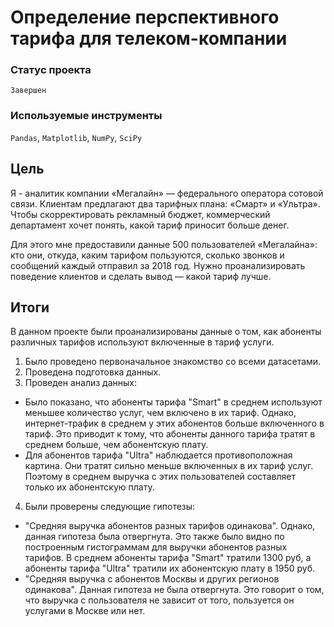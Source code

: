 # Определение перспективного тарифа для телеком-компании

### Статус проекта

`Завершен`

### Используемые инструменты

`Pandas`, `Matplotlib`, `NumPy`, `SciPy`

## Цель

Я - аналитик компании «Мегалайн» — федерального оператора сотовой связи. Клиентам предлагают два тарифных плана: «Смарт» и «Ультра». Чтобы скорректировать рекламный бюджет, коммерческий департамент хочет понять, какой тариф приносит больше денег.

Для этого мне предоставили данные 500 пользователей «Мегалайна»: кто они, откуда, каким тарифом пользуются, сколько звонков и сообщений каждый отправил за 2018 год. Нужно проанализировать поведение клиентов и сделать вывод — какой тариф лучше.

## Итоги

В данном проекте были проанализированы данные о том, как абоненты различных тарифов используют включенные в тариф услуги.

1. Было проведено первоначальное знакомство со всеми датасетами.
2. Проведена подготовка данных.
3. Проведен анализ данных:
- Было показано, что абоненты тарифа "Smart" в среднем используют меньшее количество услуг, чем включено в их тариф. Однако, интернет-трафик в среднем у этих абонентов больше включенного в тариф. Это приводит к тому, что абоненты данного тарифа тратят в среднем больше, чем абонентскую плату.
- Для абонентов тарифа "Ultra" наблюдается противоположная картина. Они тратят сильно меньше включенных в их тариф услуг. Поэтому в среднем выручка с этих пользователей составляет только их абонентскую плату.
4. Были проверены следующие гипотезы:
- "Средняя выручка абонентов разных тарифов одинакова". Однако, данная гипотеза была отвергнута. Это также было видно по построенным гистограммам для выручки абонентов разных тарифов. В среднем абоненты тарифа "Smart" тратили 1300 руб, а абоненты тарифа "Ultra" тратили их абонентскую плату в 1950 руб.
- "Средняя выручка с абонентов Москвы и других регионов одинакова". Данная гипотеза не была отвергнута. Это говорит о том, что выручка с пользователя не зависит от того, пользуется он услугами в Москве или нет.